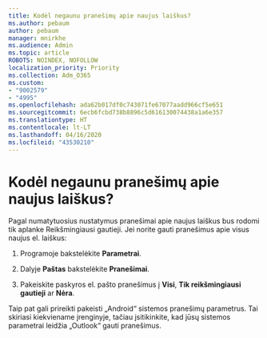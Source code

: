 ```yaml
---
title: Kodėl negaunu pranešimų apie naujus laiškus?
ms.author: pebaum
author: pebaum
manager: mnirkhe
ms.audience: Admin
ms.topic: article
ROBOTS: NOINDEX, NOFOLLOW
localization_priority: Priority
ms.collection: Adm_O365
ms.custom:
- "9002579"
- "4995"
ms.openlocfilehash: ada62b017df0c743071fe67077aadd966cf5e651
ms.sourcegitcommit: 6ecb6fcbd738b8896c5d616130074438a1a6e357
ms.translationtype: HT
ms.contentlocale: lt-LT
ms.lasthandoff: 04/16/2020
ms.locfileid: "43530210"
---
```

# <a name="why-dont-i-get-new-message-notifications"></a>Kodėl negaunu pranešimų apie naujus laiškus?

Pagal numatytuosius nustatymus pranešimai apie naujus laiškus bus rodomi tik aplanke Reikšmingiausi gautieji. Jei norite gauti pranešimus apie visus naujus el. laiškus:

1. Programoje bakstelėkite **Parametrai**.

2. Dalyje **Paštas** bakstelėkite **Pranešimai**.

3. Pakeiskite paskyros el. pašto pranešimus į **Visi**, **Tik reikšmingiausi gautieji** ar **Nėra**.

Taip pat gali prireikti pakeisti „Android“ sistemos pranešimų parametrus. Tai skiriasi kiekviename įrenginyje, tačiau įsitikinkite, kad jūsų sistemos parametrai leidžia „Outlook“ gauti pranešimus.
